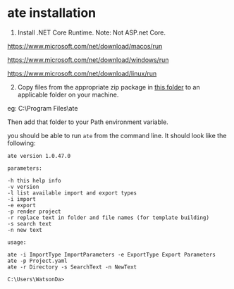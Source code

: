 # ate installation

1. Install .NET Core Runtime. Note: Not ASP.net Core. 

https://www.microsoft.com/net/download/macos/run

https://www.microsoft.com/net/download/windows/run

https://www.microsoft.com/net/download/linux/run


2. Copy files from the appropriate zip package in [this folder](https://github.com/DavidPeterWatson/ate/tree/master/installation) to an applicable folder on your machine.

eg: C:\Program Files\ate

Then add that folder to your Path environment variable.

you should be able to run `ate` from the command line. It should look like the following:

```
ate version 1.0.47.0

parameters:

-h this help info
-v version
-l list available import and export types
-i import
-e export
-p render project
-r replace text in folder and file names (for template building)
-s search text
-n new text

usage:

ate -i ImportType ImportParameters -e ExportType Export Parameters
ate -p Project.yaml
ate -r Directory -s SearchText -n NewText

C:\Users\WatsonDa>
```
